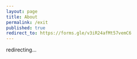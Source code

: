 ```yaml
---
layout: page
title: About
permalink: /exit
published: true
redirect_to: https://forms.gle/v3iR24afMt57vemC6
---
```


redirecting...
